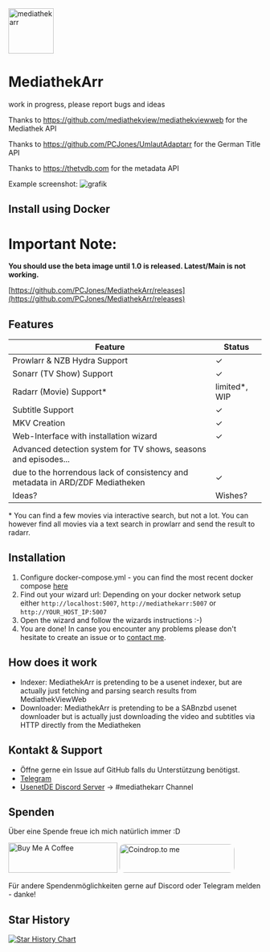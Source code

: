 <img width="90" alt="mediathekarr" src="https://github.com/user-attachments/assets/0e3b6d3a-214b-4382-9111-4b5c001ffc00">

# MediathekArr

work in progress, please report bugs and ideas

Thanks to https://github.com/mediathekview/mediathekviewweb for the Mediathek API

Thanks to https://github.com/PCJones/UmlautAdaptarr for the German Title API

Thanks to https://thetvdb.com for the metadata API

Example screenshot:
![grafik](https://github.com/user-attachments/assets/654c42fa-4eab-4b6e-b1c7-9b23192c7a98)


## Install using Docker

# Important Note:
**You should use the beta image until 1.0 is released. Latest/Main is not working.**

[https://github.com/PCJones/MediathekArr/releases](https://github.com/PCJones/MediathekArr/releases)

## Features

| Feature                                                           | Status        |
|-------------------------------------------------------------------|---------------|
| Prowlarr & NZB Hydra Support                                      |✓              |
| Sonarr (TV Show) Support                                          |✓              |
| Radarr (Movie) Support*                                           |limited*, WIP  |
| Subtitle Support                                                  |✓              |
| MKV Creation                                                      |✓              |
| Web-Interface with installation wizard                            |✓              |
| Advanced detection system for TV shows, seasons and episodes...
due to the horrendous lack of consistency and metadata in ARD/ZDF Mediatheken|✓     |
| Ideas?                                                            | Wishes?   |

\* You can find a few movies via interactive search, but not a lot. You can however find all movies via a text search in prowlarr and send the result to radarr.

## Installation

1. Configure docker-compose.yml - you can find the most recent docker compose [here](https://github.com/PCJones/MediathekArr/releases/latest)
2. Find out your wizard url: Depending on your docker network setup either `http://localhost:5007`, `http://mediathekarr:5007` or `http://YOUR_HOST_IP:5007`
3. Open the wizard and follow the wizards instructions :-)
4. You are done! In canse you encounter any problems please don't hesitate to create an issue or to [contact me]([url](https://github.com/PCJones/MediathekArr/tree/main?tab=readme-ov-file#kontakt--support)).

## How does it work
- Indexer: MediathekArr is pretending to be a usenet indexer, but are actually just fetching and parsing search results from MediathekViewWeb
- Downloader: MediathekArr is pretending to be a SABnzbd usenet downloader but is actually just downloading the video and subtitles via HTTP directly from the Mediatheken

## Kontakt & Support
- Öffne gerne ein Issue auf GitHub falls du Unterstützung benötigst.
- [Telegram](https://t.me/pc_jones)
- [UsenetDE Discord Server](https://discord.gg/src6zcH4rr) -> #mediathekarr Channel

## Spenden
Über eine Spende freue ich mich natürlich immer :D

<a href="https://www.buymeacoffee.com/pcjones" target="_blank"><img src="https://cdn.buymeacoffee.com/buttons/v2/default-yellow.png" alt="Buy Me A Coffee" height="60px" width="217px" ></a>
<a href="https://coindrop.to/pcjones" target="_blank"><img src="https://coindrop.to/embed-button.png" style="border-radius: 10px; height: 57px !important;width: 229px !important;" alt="Coindrop.to me"></img></a>

Für andere Spendenmöglichkeiten gerne auf Discord oder Telegram melden - danke!

## Star History

[![Star History Chart](https://api.star-history.com/svg?repos=pcjones/mediathekarr&type=Date)](https://star-history.com/#pcjones/mediathekarr&Date)
